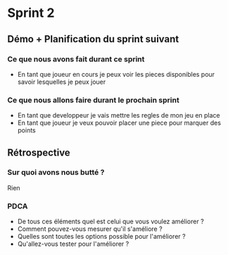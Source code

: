 # Sprint 2

## Démo + Planification du sprint suivant

### Ce que nous avons fait durant ce sprint
- En tant que joueur en cours je peux voir les pieces disponibles pour savoir lesquelles je peux jouer

### Ce que nous allons faire durant le prochain sprint
- En tant que developpeur je vais mettre les regles de mon jeu en place
- En tant que joueur je veux pouvoir placer une piece pour marquer des points


## Rétrospective

### Sur quoi avons nous butté ?
Rien

### PDCA
* De tous ces éléments quel est celui que vous voulez améliorer ?
* Comment pouvez-vous mesurer qu'il s'améliore ?
* Quelles sont toutes les options possible pour l'améliorer ?
* Qu'allez-vous tester pour l'améliorer ?

